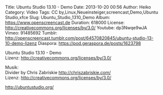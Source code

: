 Title: Ubuntu Studio 13.10 - Demo
Date: 2013-10-20 00:56
Author: Heiko
Category: Video
Tags: CC by,Linux,Neueinsteiger,screencast,Demo,Ubuntu Studio,xfce
Slug: Ubuntu_Studio_1310_Demo
Album: https://www.openscreencast.de
Duration: 618000
License: http://creativecommons.org/licenses/by/3.0/
Youtube: dp3Nwqe9wJA
Vimeo: 91485692
Tumblr: http://openscreencast.tumblr.com/post/64570820845/ubuntu-studio-13-10-demo-lizenz
Diaspora: https://pod.geraspora.de/posts/1623798

Ubuntu Studio 13.10 - Demo  
Lizenz: <http://creativecommons.org/licenses/by/3.0/>  
  
Musik:  
Divider by Chris Zabriskie <http://chriszabriskie.com/>  
Lizenz: <http://creativecommons.org/licenses/by/3.0/>  
  
<http://ubuntustudio.org/>


